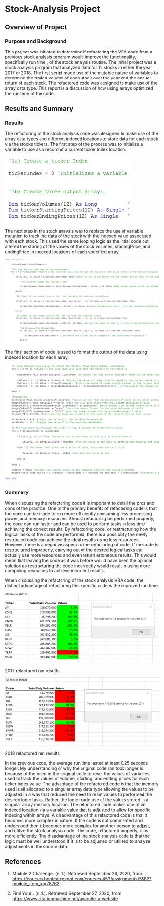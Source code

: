 # Stock-Analysis Project

## Overview of Project

### Purpose and Background

This project was initiated to determine if refactoring the VBA code from a previous stock analysis program would improve the functionality, specifically run time
, of the stock analysis routine. The initial project was a stock analysis program that analyzed data for 12 stocks in either the year 2017 or 2018. The first script
made use of the mutable nature of variables to determine the traded volume of each stock over the year and the annual return of each stock. The refactored code
was designed to make use of the array data type. This report is a discussion of how using arrays optimized the run time of the code.

## Results and Summary

### Results

The refactoring of the stock analysis code was designed to make use of the array data types and different indexed locations to store data for each stock via the
stocks tickers. The first step of the process was to initialize a variable to use as a record of a current ticker index location.

![Initalizing the arrays and index counter for the stock analysis](https://github.com/MattK1454/stock-analysis/blob/master/Resources/Code%20Part%201.png)

The next step in the stock anaysis was to replace the use of variable mutation to track the data of the stock with the indexed value associated with each stock.
This used the same looping logic as the intial code but altered the storing of the values of the stock volumes, startingPrice, and endingPrice in indexed locations
of each specified array.

![Looping logic using array index locations](https://github.com/MattK1454/stock-analysis/blob/master/Resources/Code%20Part%202.png)

The final section of code is used to format the output of the data using indexed location for each array.

![Code for formatting the output of the data pulling from values stored in arrays](https://github.com/MattK1454/stock-analysis/blob/master/Resources/Code%20Part%203.png)

### Summary

When discussing the refactoring code it is important to detail the pros and cons of the practice. One of the primary benefits of refactoring code is that the code
can be made to run more efficiently consuming less processing power, and memory resources. Should refactoring be performed properly, the code can run faster and
can be used to perform tasks in less time achieving the correct results. By refactoring code, or restructuring how the logical tasks of the code are performed, 
there is a possibility the newly restructed code can achieve the ideal results using less resources. However, there is a negative aspect to the refactoring of 
code. If the code is restructured improperly, carrying out of the desired logical tasks can actually use more resources and even return erroneous results. This 
would mean that leaving the code as it was before would have been the optimal solution as restructuring the code incorrectly would result in using more computing 
resources to achieve incorrect results.

When discussing the refactoring of the stock analysis VBA code, the distinct advantage of refactoring this specific code is the improved run time.

![2017 refactored run results](https://github.com/MattK1454/stock-analysis/blob/master/Resources/VBA_Challenge_2017.png)

2017 refactored run results

![2018 refactored run results](https://github.com/MattK1454/stock-analysis/blob/master/Resources/VBA_Challenge_2018.png)

2018 refactored run results

In the previous code, the average run time lasted at least 0.25 seconds longer. My understanding of why the original code ran took longer is because 
of the need in the original code to reset the values of variables used to track the values of volume, starting, and ending prices for each ticker index value. 
The advantage of the refactored code is that the memory used is all allocated to a singular array data type allowing the values to be adjusted in a way that 
reduced the need to reset values to performed the desired logic tasks. Rather, the logic made use of the values stored in a singular array memory location. The 
refactored code makes use of an indexed location via a variable value that is adjusted to allow for specific indexing within arrays. A disadvantage of this 
refactored code is that it becomes more complex in nature. If the code is not commented and understood then it becomes more complex for another person to 
adjust, and utilize the stock analysis code. The code, refactored properly, runs more efficiently. The disadvantage of the stock analysis code is that the logic 
must be well understood if it is to be adjusted or utilized to analyze adjustments in the source data. 

## References

1. Module 2 Challenge. (n.d.). Retrieved September 26, 2020, 
from https://courses.bootcampspot.com/courses/453/assignments/5582?module_item_id=78762

2. Find Your&nbsp;. (n.d.). Retrieved September 27, 2020, 
from https://www.citationmachine.net/apa/cite-a-website
